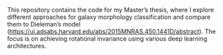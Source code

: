 This repository contains the code for my Master’s thesis, where I explore different approaches for galaxy morphology classification and compare them to Dieleman’s model (https://ui.adsabs.harvard.edu/abs/2015MNRAS.450.1441D/abstract). The focus is on achieving rotational invariance using various deep learning architectures.
